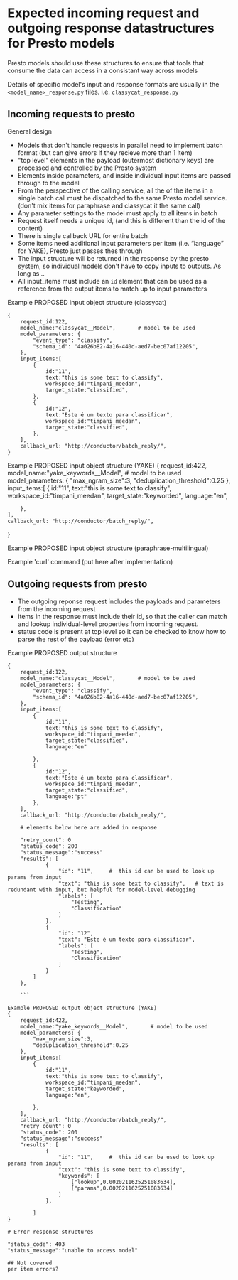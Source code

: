 # Expected incoming request and outgoing response datastructures for Presto models

Presto models should use these structures to ensure that tools that consume the data can access in a consistant way across models

Details of specific model's input and response formats are usually in the `<model_name>_response.py` files.  i.e. `classycat_response.py`

## Incoming requests to presto

General design

* Models that don't handle requests in parallel need to implement batch format (but can give errors if they recieve more than 1 item)
* "top level" elements in the payload (outermost dictionary keys) are processed and controlled by the Presto system
* Elements inside parameters, and inside individual input items are passed through to the model
* From the perspective of the calling service, all the of the items in a single batch call must be dispatched to the same Presto model service.  (don't mix items for paraphrase and classycat it the same call)
* Any parameter settings to the model must apply to all items in batch
* Request itself needs a unique id, (and this is different than the id of the content)
* There is single callback URL for entire batch
* Some items need additional input parameters per item (i.e. “language” for YAKE), Presto just passes thes through
* The input structure will be returned in the response by the presto system, so individual models don't have to copy inputs to outputs. As long as ..
* All input_items must include an `id` element that can be used as a reference from the output items to match up to input parameters

Example PROPOSED input object structure (classycat)
```
{
    request_id:122,              
    model_name:"classycat__Model",       # model to be used 
    model_parameters: {
        "event_type": "classify",
        "schema_id": "4a026b82-4a16-440d-aed7-bec07af12205",
    },
    input_items:[
        {
            id:"11",
            text:"this is some text to classify", 
            workspace_id:"timpani_meedan", 
            target_state:"classified", 
        },
        {
            id:"12",
            text:"Este é um texto para classificar", 
            workspace_id:"timpani_meedan", 
            target_state:"classified", 
        },
    ],
    callback_url: "http://conductor/batch_reply/",
}

```
Example PROPOSED input object structure (YAKE)
{
    request_id:422,              
    model_name:"yake_keywords__Model",       # model to be used 
    model_parameters: {
        "max_ngram_size":3,
        "deduplication_threshold":0.25
    },
    input_items:[
        {
            id:"11",
            text:"this is some text to classify", 
            workspace_id:"timpani_meedan", 
            target_state:"keyworded", 
            language:"en",

        },
    ],
    callback_url: "http://conductor/batch_reply/",
}


Example PROPOSED input object structure (paraphrase-multilingual)


Example 'curl' command (put here after implementation)


## Outgoing requests from presto

* The outgoing reponse request includes the payloads and parameters from the incoming request
* items in the response must include their id, so that the caller can match and lookup individual-level properties from incoming request. 
* status code is present at top level so it can be checked to know how to parse the rest of the payload (error etc)

Example PROPOSED output structure
```
{
    request_id:122,              
    model_name:"classycat__Model",       # model to be used 
    model_parameters: {
        "event_type": "classify",
        "schema_id": "4a026b82-4a16-440d-aed7-bec07af12205",
    },
    input_items:[
        {
            id:"11",
            text:"this is some text to classify", 
            workspace_id:"timpani_meedan", 
            target_state:"classified", 
            language:"en"

        },
        {
            id:"12",
            text:"Este é um texto para classificar", 
            workspace_id:"timpani_meedan", 
            target_state:"classified", 
            language:"pt"
        },
    ],
    callback_url: "http://conductor/batch_reply/",

    # elements below here are added in response

    "retry_count": 0
    "status_code": 200
    "status_message":"success"
    "results": [
            {
                "id": "11",     #  this id can be used to look up params from input
                "text": "this is some text to classify",   # text is redundant with input, but helpful for model-level debugging
                "labels": [
                    "Testing",
                    "Classification"
                ]
            },
            {
                "id": "12",
                "text": "Este é um texto para classificar",
                "labels": [
                    "Testing",
                    "Classification"
                ]
            }
        ]
    },

    ```

Example PROPOSED output object structure (YAKE)
{
    request_id:422,              
    model_name:"yake_keywords__Model",       # model to be used 
    model_parameters: {
        "max_ngram_size":3,
        "deduplication_threshold":0.25
    },
    input_items:[
        {
            id:"11",
            text:"this is some text to classify", 
            workspace_id:"timpani_meedan", 
            target_state:"keyworded", 
            language:"en",

        },
    ],
    callback_url: "http://conductor/batch_reply/",
    "retry_count": 0
    "status_code": 200
    "status_message":"success"
    "results": [
            {
                "id": "11",     #  this id can be used to look up params from input
                "text": "this is some text to classify",  
                "keywords": [
                    ["lookup",0.0020211625251083634],
                    ["params",0.0020211625251083634]
                ]
            },
           
        ]
}

# Error response structures

"status_code": 403
"status_message":"unable to access model"

## Not covered
per item errors?